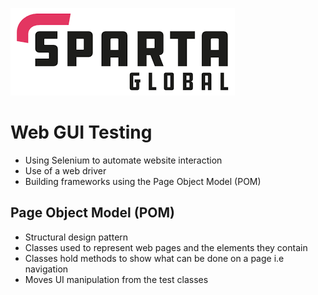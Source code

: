 ![Sparta](/Assets/Git_Hub/SPARTALOGO.png)
# Web GUI Testing
- Using Selenium to automate website interaction
- Use of a web driver
- Building frameworks using the Page Object Model (POM) 

## Page Object Model (POM)
- Structural design pattern
- Classes used to represent web pages and the elements they contain
- Classes hold methods to show what can be done on a page i.e navigation
- Moves UI manipulation from the test classes

